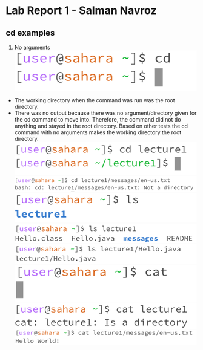 # Lab Report 1 - Salman Navroz
## cd examples
1. No arguments ![Image](EX1.png)
* The working directory when the command was run was the root directory.
* There was no output because there was no argument/directory given for the cd command to move into. Therefore, the command did not do anything and stayed in the root directory. Based on other tests the cd command with no arguments makes the working directory the root directory.
![Image](EX2.png)
![Image](EX3.png)
![Image](EX4.png)
![Image](EX5.png)
![Image](EX6.png)
![Image](EX7.png)
![Image](EX8.png)
![Image](EX9.png)
